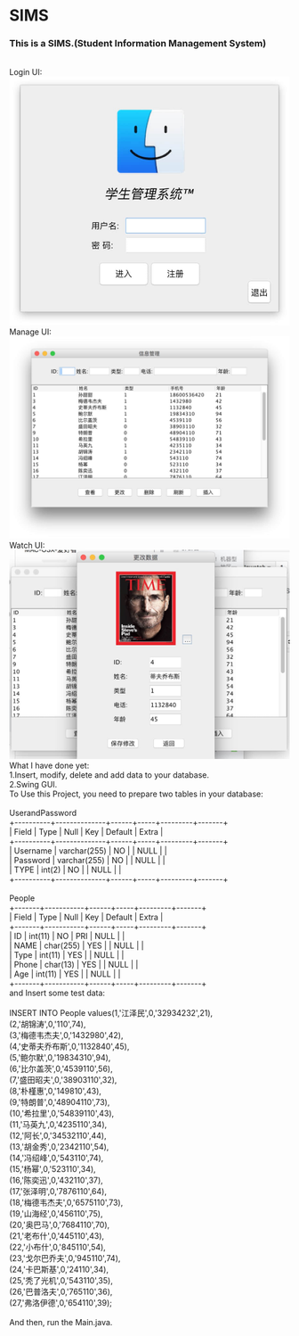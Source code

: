 # SIMS
### This is a SIMS.(Student Information Management System)
<br/> Login UI:
![image](https://github.com/Sunbelife/SIMS/blob/master/info/login.png)
<br/> Manage UI:
![image](https://github.com/Sunbelife/SIMS/blob/master/info/manage.png)
<br/> Watch UI:
![image](https://github.com/Sunbelife/SIMS/blob/master/info/watch.png)
<br/>
What I have done yet:</br>
1.Insert, modify, delete and add data to your database.</br>
2.Swing GUI.</br>
To Use this Project, you need to prepare two tables in your database:</br>
</br>
UserandPassword</br>
+----------+--------------+------+-----+---------+-------+</br>
| Field    | Type         | Null | Key | Default | Extra |</br>
+----------+--------------+------+-----+---------+-------+</br>
| Username | varchar(255) | NO   |     | NULL    |       |</br>
| Password | varchar(255) | NO   |     | NULL    |       |</br>
| TYPE     | int(2)       | NO   |     | NULL    |       |</br>
+----------+--------------+------+-----+---------+-------+</br>
</br>
People</br>
+-------+-----------+------+-----+---------+-------+</br>
| Field | Type      | Null | Key | Default | Extra |</br>
+-------+-----------+------+-----+---------+-------+</br>
| ID    | int(11)   | NO   | PRI | NULL    |       |</br>
| NAME  | char(255) | YES  |     | NULL    |       |</br>
| Type  | int(11)   | YES  |     | NULL    |       |</br>
| Phone | char(13)  | YES  |     | NULL    |       |</br>
| Age   | int(11)   | YES  |     | NULL    |       |</br>
+-------+-----------+------+-----+---------+-------+</br>
and Insert some test data:</br>
</br>
INSERT INTO People values(1,'江泽民',0,'32934232',21),</br>
(2,'胡锦涛',0,'110',74),</br>
(3,'梅德韦杰夫',0,'1432980',42),</br>
(4,'史蒂夫乔布斯',0,'1132840',45),</br>
(5,'鲍尔默',0,'19834310',94),</br>
(6,'比尔盖茨',0,'4539110',56),</br>
(7,'盛田昭夫',0,'38903110',32),</br>
(8,'朴槿惠',0,'149810',43),</br>
(9,'特朗普',0,'48904110',73),</br>
(10,'希拉里',0,'54839110',43),</br>
(11,'马英九',0,'4235110',34),</br>
(12,'阿长',0,'34532110',44),</br>
(13,'胡金秀',0,'2342110',54),</br>
(14,'冯绍峰',0,'543110',74),</br>
(15,'杨幂',0,'523110',34),</br>
(16,'陈奕迅',0,'432110',37),</br>
(17,'张泽明',0,'7876110',64),</br>
(18,'梅德韦杰夫',0,'6575110',73),</br>
(19,'山海经',0,'456110',75),</br>
(20,'奥巴马',0,'7684110',70),</br>
(21,'老布什',0,'445110',43),</br>
(22,'小布什',0,'845110',54),</br>
(23,'戈尔巴乔夫',0,'945110',74),</br>
(24,'卡巴斯基',0,'24110',34),</br>
(25,'秃了光机',0,'543110',35),</br>
(26,'巴普洛夫',0,'765110',36),</br>
(27,'弗洛伊德',0,'654110',39);</br>
</br>
And then, run the Main.java.
